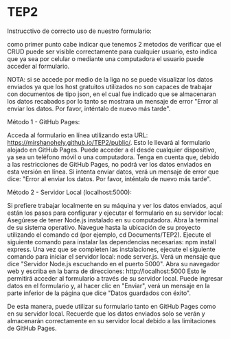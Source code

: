 # TEP2

Instrucctivo de correcto uso de nuestro formulario:

como primer punto cabe indicar que tenemos 2 metodos de verificar que el CRUD
puede ser visible correctamente para cualquier usuario, esto indica que ya sea por 
celular o mediante una computadora el usuario puede acceder al formulario.

NOTA: si se accede por medio de la liga no se puede visualizar los 
datos enviados ya que los host gratuitos utilizados no son capaces de trabajar con 
documentos de tipo json, en el cual fue indicado que se almacenaran los datos recabados
por lo tanto se mostrara un mensaje de error "Error al enviar los datos. Por favor, inténtalo de nuevo más tarde".

Método 1 - GitHub Pages:

Acceda al formulario en línea utilizando esta URL: https://mirshanohely.github.io/TEP2/public/.
Esto le llevará al formulario alojado en GitHub Pages. Puede acceder a él desde cualquier dispositivo, ya sea un teléfono móvil o una computadora.
Tenga en cuenta que, debido a las restricciones de GitHub Pages, no podrá ver los datos enviados en esta versión en línea. Si intenta enviar datos, 
verá un mensaje de error que dice: "Error al enviar los datos. Por favor, inténtalo de nuevo más tarde".

Método 2 - Servidor Local (localhost:5000):

Si prefiere trabajar localmente en su máquina y ver los datos enviados, aquí están los pasos para configurar y ejecutar el formulario en su servidor local:
Asegúrese de tener Node.js instalado en su computadora.
Abra la terminal de su sistema operativo.
Navegue hasta la ubicación de su proyecto utilizando el comando cd (por ejemplo, cd Documents/TEP2).
Ejecute el siguiente comando para instalar las dependencias necesarias: npm install express.
Una vez que se completen las instalaciones, ejecute el siguiente comando para iniciar el servidor local: node server.js.
Verá un mensaje que dice "Servidor Node.js escuchando en el puerto 5000".
Abra su navegador web y escriba en la barra de direcciones: http://localhost:5000
Esto le permitirá acceder al formulario a través de su servidor local. Puede ingresar datos en el formulario y, al hacer clic en "Enviar", verá un mensaje 
en la parte inferior de la página que dice "Datos guardados con éxito".

De esta manera, puede utilizar su formulario tanto en GitHub Pages como en su servidor local. 
Recuerde que los datos enviados solo se verán y almacenarán correctamente en su servidor local debido a las limitaciones de GitHub Pages.


